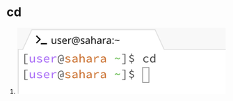 # cd
1. ![Image](https://raw.githubusercontent.com/aerin-c/cse15l-lab-reports/main/Screenshot%202023-10-02%20at%2011.17.57.png)
